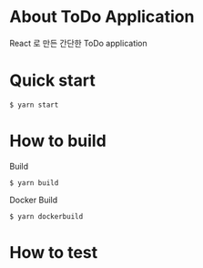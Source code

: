# About ToDo Application

React 로 만든 간단한 ToDo application

# Quick start

```
$ yarn start
```

# How to build

Build

```
$ yarn build
```

Docker Build

```
$ yarn dockerbuild
```

# How to test
